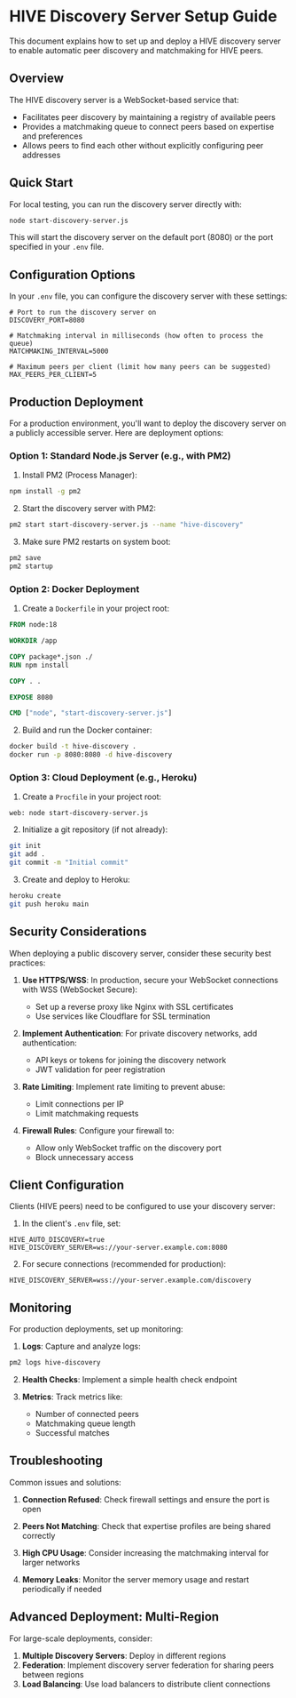 # HIVE Discovery Server Setup Guide

This document explains how to set up and deploy a HIVE discovery server to enable automatic peer discovery and matchmaking for HIVE peers.

## Overview

The HIVE discovery server is a WebSocket-based service that:
- Facilitates peer discovery by maintaining a registry of available peers
- Provides a matchmaking queue to connect peers based on expertise and preferences
- Allows peers to find each other without explicitly configuring peer addresses

## Quick Start

For local testing, you can run the discovery server directly with:

```bash
node start-discovery-server.js
```

This will start the discovery server on the default port (8080) or the port specified in your `.env` file.

## Configuration Options

In your `.env` file, you can configure the discovery server with these settings:

```
# Port to run the discovery server on
DISCOVERY_PORT=8080

# Matchmaking interval in milliseconds (how often to process the queue)
MATCHMAKING_INTERVAL=5000

# Maximum peers per client (limit how many peers can be suggested)
MAX_PEERS_PER_CLIENT=5
```

## Production Deployment

For a production environment, you'll want to deploy the discovery server on a publicly accessible server. Here are deployment options:

### Option 1: Standard Node.js Server (e.g., with PM2)

1. Install PM2 (Process Manager):
```bash
npm install -g pm2
```

2. Start the discovery server with PM2:
```bash
pm2 start start-discovery-server.js --name "hive-discovery"
```

3. Make sure PM2 restarts on system boot:
```bash
pm2 save
pm2 startup
```

### Option 2: Docker Deployment

1. Create a `Dockerfile` in your project root:
```dockerfile
FROM node:18

WORKDIR /app

COPY package*.json ./
RUN npm install

COPY . .

EXPOSE 8080

CMD ["node", "start-discovery-server.js"]
```

2. Build and run the Docker container:
```bash
docker build -t hive-discovery .
docker run -p 8080:8080 -d hive-discovery
```

### Option 3: Cloud Deployment (e.g., Heroku)

1. Create a `Procfile` in your project root:
```
web: node start-discovery-server.js
```

2. Initialize a git repository (if not already):
```bash
git init
git add .
git commit -m "Initial commit"
```

3. Create and deploy to Heroku:
```bash
heroku create
git push heroku main
```

## Security Considerations

When deploying a public discovery server, consider these security best practices:

1. **Use HTTPS/WSS**: In production, secure your WebSocket connections with WSS (WebSocket Secure):
   - Set up a reverse proxy like Nginx with SSL certificates
   - Use services like Cloudflare for SSL termination

2. **Implement Authentication**: For private discovery networks, add authentication:
   - API keys or tokens for joining the discovery network
   - JWT validation for peer registration

3. **Rate Limiting**: Implement rate limiting to prevent abuse:
   - Limit connections per IP
   - Limit matchmaking requests

4. **Firewall Rules**: Configure your firewall to:
   - Allow only WebSocket traffic on the discovery port
   - Block unnecessary access

## Client Configuration

Clients (HIVE peers) need to be configured to use your discovery server:

1. In the client's `.env` file, set:
```
HIVE_AUTO_DISCOVERY=true
HIVE_DISCOVERY_SERVER=ws://your-server.example.com:8080
```

2. For secure connections (recommended for production):
```
HIVE_DISCOVERY_SERVER=wss://your-server.example.com/discovery
```

## Monitoring

For production deployments, set up monitoring:

1. **Logs**: Capture and analyze logs:
```bash
pm2 logs hive-discovery
```

2. **Health Checks**: Implement a simple health check endpoint

3. **Metrics**: Track metrics like:
   - Number of connected peers
   - Matchmaking queue length
   - Successful matches

## Troubleshooting

Common issues and solutions:

1. **Connection Refused**: Check firewall settings and ensure the port is open

2. **Peers Not Matching**: Check that expertise profiles are being shared correctly

3. **High CPU Usage**: Consider increasing the matchmaking interval for larger networks

4. **Memory Leaks**: Monitor the server memory usage and restart periodically if needed

## Advanced Deployment: Multi-Region

For large-scale deployments, consider:

1. **Multiple Discovery Servers**: Deploy in different regions
2. **Federation**: Implement discovery server federation for sharing peers between regions
3. **Load Balancing**: Use load balancers to distribute client connections 